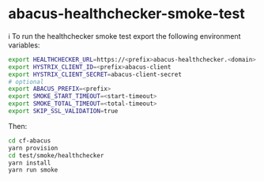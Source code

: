 abacus-healthchecker-smoke-test
===

:information_source: To run the healthchecker smoke test export the following environment variables:

```bash
export HEALTHCHECKER_URL=https://<prefix>abacus-healthchecker.<domain>
export HYSTRIX_CLIENT_ID=<prefix>abacus-client
export HYSTRIX_CLIENT_SECRET=abacus-client-secret
# optional
export ABACUS_PREFIX=<prefix>
export SMOKE_START_TIMEOUT=<start-timeout>
export SMOKE_TOTAL_TIMEOUT=<total-timeout>
export SKIP_SSL_VALIDATION=true
```

Then:

```bash
cd cf-abacus
yarn provision
cd test/smoke/healthchecker
yarn install
yarn run smoke
```
